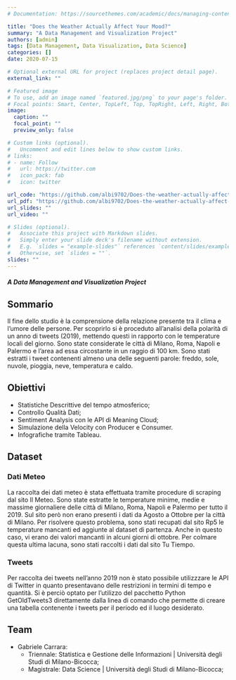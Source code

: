 ```yaml
---
# Documentation: https://sourcethemes.com/academic/docs/managing-content/

title: "Does the Weather Actually Affect Your Mood?"
summary: "A Data Management and Visualization Project"
authors: [admin]
tags: [Data Management, Data Visualization, Data Science]
categories: []
date: 2020-07-15

# Optional external URL for project (replaces project detail page).
external_link: ""

# Featured image
# To use, add an image named `featured.jpg/png` to your page's folder.
# Focal points: Smart, Center, TopLeft, Top, TopRight, Left, Right, BottomLeft, Bottom, BottomRight.
image:
  caption: ""
  focal_point: ""
  preview_only: false

# Custom links (optional).
#   Uncomment and edit lines below to show custom links.
# links:
# - name: Follow
#   url: https://twitter.com
#   icon_pack: fab
#   icon: twitter

url_code: "https://github.com/albi9702/Does-the-weather-actually-affect-your-mood/blob/master/Script-DM.pdf"
url_pdf: "https://github.com/albi9702/Does-the-weather-actually-affect-your-mood/blob/master/Report_Carrara_Filosa.pdf"
url_slides: ""
url_video: ""

# Slides (optional).
#   Associate this project with Markdown slides.
#   Simply enter your slide deck's filename without extension.
#   E.g. `slides = "example-slides"` references `content/slides/example-slides.md`.
#   Otherwise, set `slides = ""`.
slides: ""
---
```


##### A Data Management and Visualization Project

## Sommario
Il fine dello studio è la comprensione della relazione presente tra il clima e l’umore delle persone. Per scoprirlo si è proceduto all’analisi della polarità di un anno di tweets (2019), mettendo questi in rapporto con le temperature locali del giorno. Sono state considerate le città di Milano, Roma, Napoli e Palermo e l’area ad essa circostante in un raggio di 100 km. Sono stati estratti i tweet contenenti almeno una delle
seguenti parole: freddo, sole, nuvole, pioggia, neve, temperatura e caldo.

## Obiettivi

* Statistiche Descrittive del tempo atmosferico;
* Controllo Qualità Dati;
* Sentiment Analysis con le API di Meaning Cloud;
* Simulazione della Velocity con Producer e Consumer.
* Infografiche tramite Tableau.

## Dataset

### Dati Meteo
La raccolta dei dati meteo è stata effettuata tramite procedure di scraping dal sito Il Meteo. Sono state estratte le temperature minime, medie e massime giornaliere delle città di Milano, Roma, Napoli e Palermo per tutto il 2019. Sul sito però non erano presenti i dati da Agosto a Ottobre per la città di Milano. Per risolvere questo
problema, sono stati recupati dal sito Rp5 le temperature mancanti ed aggiunte al dataset di partenza. Anche in questo caso, vi erano dei valori mancanti in alcuni giorni di ottobre. Per colmare questa ultima lacuna, sono stati raccolti i dati dal sito Tu Tiempo.

### Tweets
Per raccolta dei tweets nell’anno 2019 non è stato possibile utilizzzare le API di Twitter in quanto presentavano delle restrizioni in termini di tempo e quantità. Si è perciò optato per l’utilizzo del pacchetto Python GetOldTweets3 direttamente dalla linea di comando che permette di creare una tabella contenente i tweets per il periodo ed il luogo desiderato.

## Team

- Gabriele Carrara:
    - Triennale: Statistica e Gestione delle Informazioni | Università degli Studi di Milano-Bicocca;
    - Magistrale: Data Science | Università degli Studi di Milano-Bicocca;

<center>
  <a href = "https://www.linkedin.com/in/gabriele-carrara-968310198/"><i class="fab fa-linkedin"></i></a>
</center>
